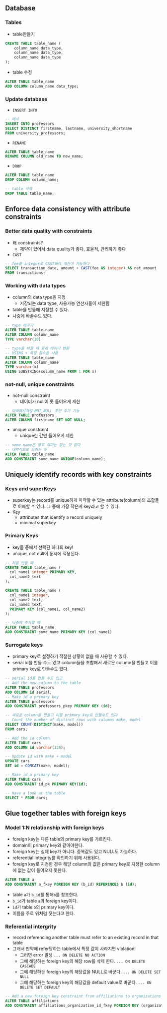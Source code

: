 ## Database

### Tables
- table만들기
```sql
CREATE TABLE table_name (
    column_name data_type,
    column_name data_type,
    column_name data_type
);
```
- table 수정
```sql
ALTER TABLE table_name
ADD COLUMN column_name data_type;
```

### Update database
- `INSERT INTO`
```sql
-- 예시
INSERT INTO professors 
SELECT DISTINCT firstname, lastname, university_shortname 
FROM university_professors;
```
- `RENAME`
```sql
ALTER TABLE table_name
RENAME COLUMN old_name TO new_name;
```
- `DROP`
```sql
ALTER TABLE table_name
DROP COLUMN column_name;

-- table 삭제
DROP TABLE table_name;
```

## Enforce data consistency with attribute constraints

### Better data quality with constraints
- 왜 constraints?
  - 제약이 있어서 data quality가 좋다, 효율적, 관리하기 좋다
- `CAST`
```sql
-- fee를 integer로 CAST해야 계산이 가능하다
SELECT transaction_date, amount + CAST(fee AS integer) AS net_amount 
FROM transactions;
```

### Working with data types
- column의 data type을 지정
  - 저장되는 data type, 사용가능 연산자들이 제한됨
- table을 만들때 지정할 수 있다.
- 나중에 바꿀수도 있다.

```sql
-- type 바꾸기
ALTER TABLE table_name
ALTER COLUMN column_name
TYPE varchar(10)

-- type을 바꿀 때 원래 데이터 변환
-- USING + 특정 함수들 사용
ALTER TABLE table_name
ALTER COLUMN column_name
TYPE varchar(x)
USING SUBSTRING(column_name FROM 1 FOR x)
```

### not-null, unique constraints
- not-null constraint
  - 데이터가 null이 못 들어오게 제한

```sql
-- 아래예시처럼 NOT NULL 조건 추가 가능
ALTER TABLE professors 
ALTER COLUMN firstname SET NOT NULL;
```

- unique constraint
  - unique한 값만 들어오게 제한

```sql
-- some_name은 별로 의미는 없는 것 같다
-- 내부적으로 쓰이는 듯
ALTER TABLE table_name
ADD CONSTRAINT some_name UNIQUE(column_name);
```

## Uniquely identify records with key constraints
### Keys and superKeys
- superkey는 record를 unique하게 파악할 수 있는 attribute(column)의 조합들로 이해할 수 있다. 그 중에 가장 작은게 key라고 할 수 있다.
- Key
  - attributes that identify a record uniquely
  - minimal superkey

### Primary Keys
- key들 중에서 선택된 하나의 key!
- unique, not null이 동시에 적용된다.

```sql
-- 처음 만들 때
CREATE TABLE table_name (
  col_name1 integer PRIMARY KEY,
  col_name2 text
);

CREATE TABLE table_name (
  col_name1 integer,
  col_name2 text,
  col_name3 text,
  PRIMARY KEY (col_name1, col_name2)
);

-- 나중에 추가할 때
ALTER TABLE table_name
ADD CONSTRAINT some_name PRIMARY KEY (col_name1)
```

### Surrogate keys
- primary key로 설정하기 적절한 상황이 없을 때 사용할 수 있다.
- serial id를 만들 수도 있고 column들을 조합해서 새로운 column을 만들고 이를 primary key로 만들수도 있다.

```sql
-- serial id를 만들 수도 있고
-- Add the new column to the table
ALTER TABLE professors 
ADD COLUMN id serial;
-- Make id a primary key
ALTER TABLE professors 
ADD CONSTRAINT professors_pkey PRIMARY KEY (id);
```
```sql
-- 새로운 column을 만들고 이를 primary key로 만들수도 있다
-- Count the number of distinct rows with columns make, model
SELECT COUNT(DISTINCT(make, model)) 
FROM cars;

-- Add the id column
ALTER TABLE cars
ADD COLUMN id varchar(128);

-- Update id with make + model
UPDATE cars
SET id = CONCAT(make, model);

-- Make id a primary key
ALTER TABLE cars
ADD CONSTRAINT id_pk PRIMARY KEY(id);

-- Have a look at the table
SELECT * FROM cars;
```


## Glue together tables with foreign keys

### Model 1:N relationship with foreign keys
- foreign key는 다른 table의 primary key를 가르킨다.
- domain이 primary key와 같아야한다.
- foreign key는 실제 key가 아니다. 중복값도 있고 NULL도 가능하다.
- referential integrity를 확인하기 위해 사용된다.
- foreign key로 지정한 경우 해당 column의 값은 primary key로 지정한 column에 없는 값이 들어오지 못한다.

```sql
ALTER TABLE a 
ADD CONSTRAINT a_fkey FOREIGN KEY (b_id) REFERENCES b (id);
```
- table `a`가 `b_id`를 통해`b`를 참조한다.
- `b_id`가 table `a`의 foreign key이다.
- `id`가 table `b`의 primary key이다.
- 이름을 주로 위처럼 짓는다고 한다.

### Referential intergrity
- record referencing another table must refer to an existing record in that table
- 그래서 만약에 refer당하는 table에서 특정 값이 사라지면 violation!
  - 그러면 error 발생 `... ON DELETE NO ACTION`
  - 그에 해당하는 foreign key의 해당 row를 삭제 한다. `... ON DELETE CASCADE`
  - 그에 해당하는 foreign key의 해당값을 NULL로 바꾼다. `... ON DELETE SET NULL`
  - 그에 해당하는 foreign key의 해당값을 default value로 바꾼다. `... ON DELETE SET DEFAULT`

```sql
-- Add a new foreign key constraint from affiliations to organizations which cascades deletion
ALTER TABLE affiliations
ADD CONSTRAINT affiliations_organization_id_fkey FOREIGN KEY (organization_id) REFERENCES organizations (id) ON DELETE CASCADE;
```